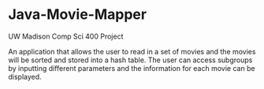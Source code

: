# Java-Movie-Mapper
UW Madison Comp Sci 400 Project

An application that allows the user to read in a set of movies and the movies will be sorted and stored into a hash table.
The user can access subgroups by inputting different parameters and the information for each movie can be displayed.
